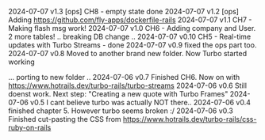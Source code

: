 
2024-07-07 v1.3  [ops] CH8 - empty state done
2024-07-07 v1.2  [ops] Adding https://github.com/fly-apps/dockerfile-rails
2024-07-07 v1.1  CH7 - Making flash msg work!
2024-07-07 v1.0  CH6 - Adding company and User. 2 more tables!
   .. breaking DB change ..
2024-07-07 v0.10 CH5 - Real-time updates with Turbo Streams - done
2024-07-07 v0.9  fixed the ops part too.
2024-07-07 v0.8  Moved to another brand new folder. Now Turbo started working

 ... porting to new folder ..
2024-07-06 v0.7  Finished CH6. Now on with https://www.hotrails.dev/turbo-rails/turbo-streams
2024-07-06 v0.6  Still doenst work. Next step: "Creating a new quote with Turbo Frames"
2024-07-06 v0.5  I cant believe turbo was actually NOT there..
2024-07-06 v0.4  finished chapter 5. However turbo seems broken :/
2024-07-06 v0.3  Finished cut-pasting the CSS from https://www.hotrails.dev/turbo-rails/css-ruby-on-rails
